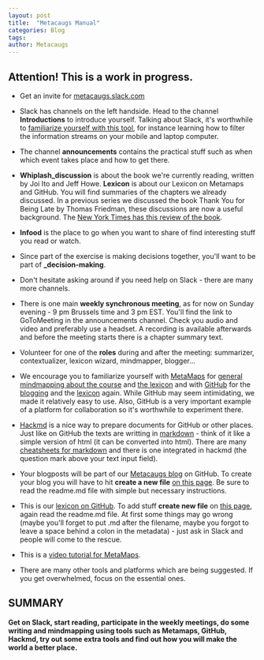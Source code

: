 ```yaml
---
layout: post
title:  "Metacaugs Manual"
categories: Blog
tags: 
author: Metacaugs
---
```


## Attention! This is a work in progress.

- Get an invite for [metacaugs.slack.com](https://metacaugs.slack.com/)
- Slack has channels on the left handside. Head to the channel **Introductions** to introduce yourself. Talking about Slack, it's worthwhile to [familiarize yourself with this tool](https://get.slack.help/hc/en-us/articles/218080037-Getting-started-for-new-users), for instance learning how to filter the information streams on your mobile and laptop computer.
- The channel **announcements** contains the practical stuff such as when which event takes place and how to get there. 
- **Whiplash_discussion** is about the book we're currently reading, written by Joi Ito and Jeff Howe. **Lexicon** is about our Lexicon on Metamaps and GitHub. You will find summaries of the chapters we already discussed. In a previous series we discussed the book Thank You for Being Late by Thomas Friedman, these discussions are now a useful background. The [New York Times has this review of the book](https://www.nytimes.com/2016/11/22/books/review/thomas-friedman-thank-you-for-being-late.html?_r=0). 
- **Infood** is the place to go when you want to share of find interesting stuff you read or watch. 
- Since part of the exercise is making decisions together, you'll want to be part of **_decision-making**. 
- Don't hesitate asking around if you need help on Slack - there are many more channels. 
- There is one main **weekly synchronous meeting**, as for now on Sunday evening - 9 pm Brussels time and 3 pm EST. You'll find the link to GoToMeeting in the announcements channel. Check you audio and video and preferably use a headset. A recording is available afterwards and before the meeting starts there is a chapter summary text. 
- Volunteer for one of the **roles** during and after the meeting: summarizer, contextualizer, lexicon wizard, mindmapper, blogger... 
- We encourage you to familiarize yourself with [MetaMaps](https://metamaps.cc/) for [general mindmapping about the course](https://metamaps.cc/maps/2806) and [the lexicon](https://metamaps.cc/maps/2814) and with [GitHub](https://github.com/Metacaugs) for the [blogging](https://metacaugs.github.io/) and the [lexicon](https://metacaugs.github.io/lexicon/) again. While GitHub may seem intimidating, we made it relatively easy to use. Also, GitHub is a very important example of a platform for collaboration so it's worthwhile to experiment there. 
- [Hackmd](https://hackmd.io/) is a nice way to prepare documents for GitHub or other places. Just like on GitHub the texts are writting in [markdown](https://en.wikipedia.org/wiki/Markdown) - think of it like a simple version of html (it can be converted into html). There are many [cheatsheets for markdown](https://github.com/adam-p/markdown-here/wiki/Markdown-Cheatsheet) and there is one integrated in hackmd (the question mark above your text input field). 
- Your blogposts will be part of our [Metacaugs blog](https://metacaugs.github.io/) on GitHub. To create your blog you will have to hit **create a new file** [on this page](https://github.com/Metacaugs/metacaugs.github.io/tree/master/_posts). Be sure to read the readme.md file with simple but necessary instructions. 
- This is our [lexicon on GitHub](https://metacaugs.github.io/lexicon/). To add stuff **create new file** on [this page](https://github.com/Metacaugs/metacaugs.github.io/tree/master/_lexicon), again read the readme.md file. At first some things may go wrong (maybe you'll forget to put .md after the filename, maybe you forgot to leave a space behind a colon in the metadata) - just ask in Slack and people will come to the rescue. 
- This is a [video tutorial for MetaMaps](https://youtu.be/0Bd8XxlNG3U). 

- There are many other tools and platforms which are being suggested. If you get overwhelmed, focus on the essential ones.

## SUMMARY

**Get on Slack, start reading, participate in the weekly meetings, do some writing and mindmapping using tools such as Metamaps, GitHub, Hackmd, try out some extra tools and find out how you will make the world a better place.**


